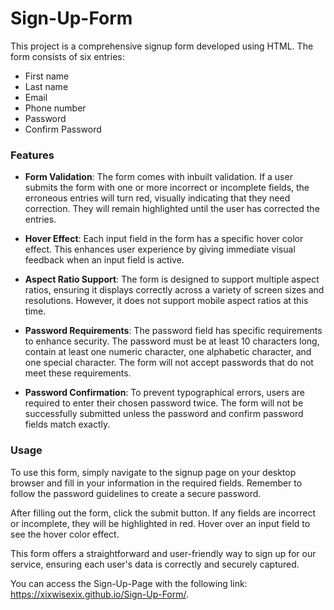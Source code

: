 # Sign-Up-Form

This project is a comprehensive signup form developed using HTML. The form consists of six entries:

- First name
- Last name
- Email
- Phone number
- Password
- Confirm Password

### Features

- **Form Validation**: The form comes with inbuilt validation. If a user submits the form with one or more incorrect or incomplete fields, the erroneous entries will turn red, visually indicating that they need correction. They will remain highlighted until the user has corrected the entries.

- **Hover Effect**: Each input field in the form has a specific hover color effect. This enhances user experience by giving immediate visual feedback when an input field is active.

- **Aspect Ratio Support**: The form is designed to support multiple aspect ratios, ensuring it displays correctly across a variety of screen sizes and resolutions. However, it does not support mobile aspect ratios at this time.

- **Password Requirements**: The password field has specific requirements to enhance security. The password must be at least 10 characters long, contain at least one numeric character, one alphabetic character, and one special character. The form will not accept passwords that do not meet these requirements.

- **Password Confirmation**: To prevent typographical errors, users are required to enter their chosen password twice. The form will not be successfully submitted unless the password and confirm password fields match exactly.

### Usage

To use this form, simply navigate to the signup page on your desktop browser and fill in your information in the required fields. Remember to follow the password guidelines to create a secure password.

After filling out the form, click the submit button. If any fields are incorrect or incomplete, they will be highlighted in red. Hover over an input field to see the hover color effect.

This form offers a straightforward and user-friendly way to sign up for our service, ensuring each user's data is correctly and securely captured.

You can access the Sign-Up-Page with the following link: https://xixwisexix.github.io/Sign-Up-Form/.
